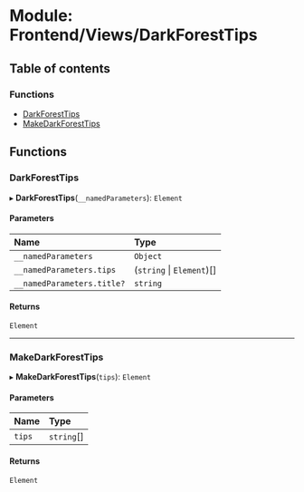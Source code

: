 # Module: Frontend/Views/DarkForestTips

## Table of contents

### Functions

- [DarkForestTips](Frontend_Views_DarkForestTips.md#darkforesttips)
- [MakeDarkForestTips](Frontend_Views_DarkForestTips.md#makedarkforesttips)

## Functions

### DarkForestTips

▸ **DarkForestTips**(`__namedParameters`): `Element`

#### Parameters

| Name                       | Type                      |
| :------------------------- | :------------------------ |
| `__namedParameters`        | `Object`                  |
| `__namedParameters.tips`   | (`string` \| `Element`)[] |
| `__namedParameters.title?` | `string`                  |

#### Returns

`Element`

---

### MakeDarkForestTips

▸ **MakeDarkForestTips**(`tips`): `Element`

#### Parameters

| Name   | Type       |
| :----- | :--------- |
| `tips` | `string`[] |

#### Returns

`Element`
